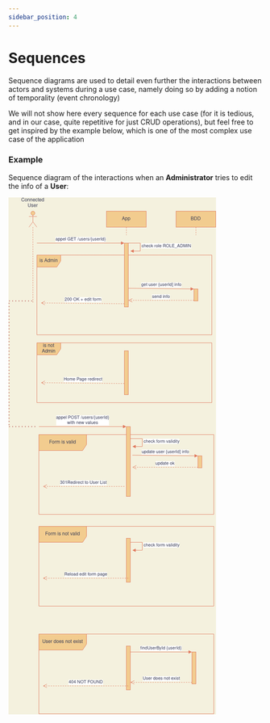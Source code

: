 ```yaml
---
sidebar_position: 4
---
```


# Sequences

Sequence diagrams are used to detail even further the interactions between
actors and systems during a use case, namely doing so by adding a notion
of temporality (event chronology)


We will not show here every sequence for each use case (for it is tedious, and
in our case, quite repetitive for just CRUD operations), but feel free
to get inspired by the example below, which is one of the most complex
use case of the application

### Example

Sequence diagram of the interactions when an **Administrator** tries to edit the
info of a **User**:

![SeqUpdateUser](/img/uml/SeqUpdateUser.png)